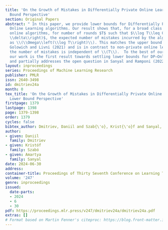 ```yaml
---
title: 'On the Growth of Mistakes in Differentially Private Online Learning: A Lower
  Bound Perspective'
section: Original Papers
abstract: " In this paper, we provide lower bounds for Differentially Private (DP)
  Online Learning algorithms. Our result shows that, for a broad class of $(\\epsilon,\\delta)$-DP
  online algorithms, for number of rounds $T$ such that $\\log T\\leq O\\left(1 /
  \\delta\\right)$, the expected number of mistakes incurred by the algorithm grows
  as \\(\\Omega\\left(\\log T\\right)\\). This matches the upper bound obtained by
  Golowich and Livni (2021) and is in contrast to non-private online learning where
  the number of mistakes is independent of \\(T\\).  To the best of our knowledge,
  our work is the first result towards settling lower bounds for DP–Online learning
  and partially addresses the open question in Sanyal and Ramponi (2022)."
layout: inproceedings
series: Proceedings of Machine Learning Research
publisher: PMLR
issn: 2640-3498
id: dmitriev24a
month: 0
tex_title: 'On the Growth of Mistakes in Differentially Private Online Learning: A
  Lower Bound Perspective'
firstpage: 1379
lastpage: 1398
page: 1379-1398
order: 1379
cycles: false
bibtex_author: Dmitriev, Daniil and Szab{\'o}, Krist{\'o}f and Sanyal, Amartya
author:
- given: Daniil
  family: Dmitriev
- given: Kristóf
  family: Szabó
- given: Amartya
  family: Sanyal
date: 2024-06-30
address:
container-title: Proceedings of Thirty Seventh Conference on Learning Theory
volume: '247'
genre: inproceedings
issued:
  date-parts:
  - 2024
  - 6
  - 30
pdf: https://proceedings.mlr.press/v247/dmitriev24a/dmitriev24a.pdf
extras: []
# Format based on Martin Fenner's citeproc: https://blog.front-matter.io/posts/citeproc-yaml-for-bibliographies/
---
```

